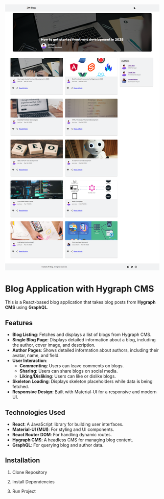![screen shot](public/screenshot.png)

# Blog Application with Hygraph CMS

This is a React-based blog application that takes blog posts from **Hygraph
CMS** using **GraphQL**.

## Features

- **Blog Listing**: Fetches and displays a list of blogs from Hygraph CMS.
- **Single Blog Page**: Displays detailed information about a blog, including
  the author, cover image, and description.
- **Author Pages**: Shows detailed information about authors, including their
  avatar, name, and field.
- **User Interaction**:
  - **Commenting**: Users can leave comments on blogs.
  - **Sharing**: Users can share blogs on social media.
  - **Liking/Disliking**: Users can like or dislike blogs.
- **Skeleton Loading**: Displays skeleton placeholders while data is being
  fetched.
- **Responsive Design**: Built with Material-UI for a responsive and modern UI.

## Technologies Used

- **React**: A JavaScript library for building user interfaces.
- **Material-UI (MUI)**: For styling and UI components.
- **React Router DOM**: For handling dynamic routes.
- **Hygraph CMS**: A headless CMS for managing blog content.
- **GraphQL**: For querying blog and author data.

## Installation

1. Clone Repository

2. Install Dependencies

3. Run Project
